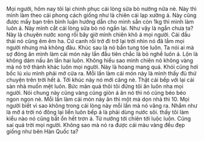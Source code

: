 Mọi người, hôm nay tôi lại chinh phục cái lòng sữa bò nướng nữa nè. Này thì mình làm theo cái phong cách giống như là chiên cái lạp xưởng á. Này cũng được mấy bạn trên bình luận hướng dẫn cho mình sẵn còn 1kg thì mình làm luôn á. Này mình cắt cái lòng sữa bò nó ngắn lại. Như vậy là ngắn chưa ta? Này là chuyên nước xong rồi bây giờ mình chiên khô á mọi người. Cái đầu thái nó cũng êm êm ha. Cứ canh rồi trở đi trở lại trời nhìn nó đã lắm mọi người nhưng mà không đâu. Khúc sau là nó bắn tung tóe luôn. Ta nói ai mà sợ đóng ăn mình làm cái món này lần đầu tiên chắc là bỏ nghề luôn á. Lộn là không dám nấu ăn lần hai luôn. Không hiểu sao mình chiên nó không vàng mà nó trở thành khác luôn mọi người. Này là hoang mang quá. Khói cũng hơi bốc lú xíu mình phải mở cửa ra. Mỗi lần làm cái món này là mình thấy đủ thứ chuyện trên trời hết á. Tới khúc này nó mới căng nè. Thật cái bếp với lại cái sàn nhà muốn mệt luôn. Bức mãn quá thôi tôi đứng tôi ăn luôn nha mọi người. Nói chung này cũng vàng cũng giòn á ăn nó thì nó cũng béo béo ngon ngon nè. Mỗi lần làm cái món này ăn thì một mà dọn nhà thì 10. Mọi người biết vì sao không trong cái lòng này mỗi lần mà nó văng ra. Nhắm như là mỡ á trời nó đông lại liền luôn bếp á là phải dùng nước sôi. thấy tôi làm kiểu nào nó cũng bất ổn hết trơn á. Từ nướng tới chiên tới luộc luôn. Cũng sai quá trời mọi người. Không sao mà nó ra được cái màu vàng đều đẹp giống như bên Hàn Quốc ta?